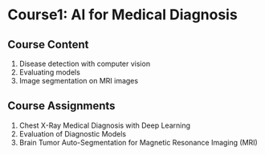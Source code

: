 # Course1: AI for Medical Diagnosis

## Course Content
1. Disease detection with computer vision
2. Evaluating models
3. Image segmentation on MRI images

## Course Assignments
1. Chest X-Ray Medical Diagnosis with Deep Learning
2. Evaluation of Diagnostic Models
3. Brain Tumor Auto-Segmentation for Magnetic Resonance Imaging (MRI)
